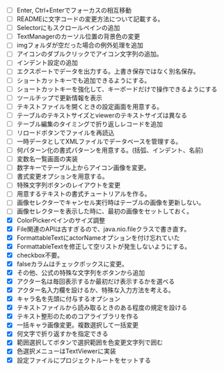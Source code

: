 - [ ] Enter, Ctrl+Enterでフォーカスの相互移動
- [ ] READMEに文字コードの変更方法について記載する。
- [ ] Selectorにもスクロールペインの追加
- [ ] TextManagerのカーソル位置の背景色の変更
- [ ] imgフォルダが空だった場合の例外処理を追加
- [ ] アイコンのダブルクリックでアイコン文字列の追加。
- [ ] インデント設定の追加
- [ ] エクスポートでデータを出力する。上書き保存ではなく別名保存。
- [ ] ショートカットキーでも追加できるようにする。
- [ ] ショートカットキーを強化して、キーボードだけで操作できるようにする
- [ ] ツールチップで更新情報を表示
- [ ] テキストファイルを開くときの設定画面を用意する。
- [ ] テーブルのテキストサイズとviewerのテキストサイズは異なる
- [ ] テーブル編集のタイミングで折り返しレコードを追加
- [ ] リロードボタンでファイルを再読込
- [ ] 一時データとしてXMLファイルでデータベースを管理する。
- [ ] 何パターン化の書式パターンを用意する。(括弧、インデント、名前)
- [ ] 変数名一覧画面の実装
- [ ] 数字キーでテーブル上からアイコン画像を変更。
- [ ] 書式変更オプションを用意する。
- [ ] 特殊文字列ボタンのレイアウトを変更
- [ ] 用意するテキストの書式チュートリアルを作る。
- [ ] 画像セレクターでキャンセル実行時はテーブルの画像を更新しない。
- [ ] 画像セレクターを表示した時に、最初の画像をセットしておく。
- [x] ColorPickerペインのサイズ調整
- [x] File関連のAPIは古すぎるので、java.nio.fileクラスで書き直す。
- [x] FormattableTextにactorNameオプションを付け忘れていた
- [x] FormattableTextを修正して空リストが発生しないようにする。
- [x] checkbox不要。
- [x] falseカラムはチェックボックスに変更。
- [x] その他、公式の特殊な文字列をボタンから追加
- [x] アクター名は毎回表示するか最初だけ表示するかを選べる
- [x] アクター名入力欄を設けるか、特殊な入力方法を考える。
- [x] キャラ名を先頭に付与するオプション
- [x] テキストファイルから読み取るときのある程度の規定を設ける
- [x] テキスト整形のためのコアライブラリを作る
- [x] 一括キャラ画像変更。複数選択して一括変更
- [x] 何文字で折り返すかを指定できる
- [x] 範囲選択してボタンで選択範囲を色変更文字列で囲む
- [x] 色選択メニューはTextViewerに実装
- [x] 設定ファイルにプロジェクトルートをセットする
